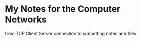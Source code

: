 # My Notes for the Computer Networks

from TCP Client Server connection to subnetting notes and files
